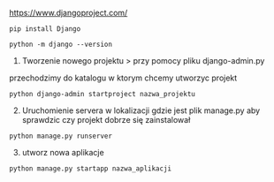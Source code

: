https://www.djangoproject.com/

```
pip install Django

python -m django --version

```

1. Tworzenie nowego projektu > przy pomocy pliku django-admin.py

przechodzimy do katalogu w ktorym chcemy utworzyc projekt 
```
python django-admin startproject nazwa_projektu
``` 

2. Uruchomienie servera w lokalizacji gdzie jest plik manage.py aby sprawdzic czy projekt dobrze się zainstalował
``` 
python manage.py runserver
```

3. utworz nowa aplikacje  
```
python manage.py startapp nazwa_aplikacji
```
